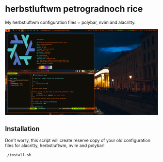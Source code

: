 # herbstluftwm petrogradnoch rice

My herbstluftwm configuration files + polybar, nvim and alacritty.

![megapon](./screenshot.png)

## Installation

Don't worry, this script will create reserve copy of your old configuration files for alacritty, herbstluftwm, nvim and polybar!
```bash
./install.sh
```

